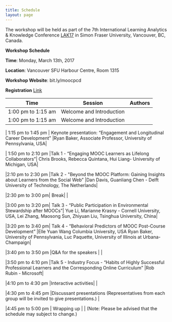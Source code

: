```yaml
---
title: Schedule
layout: page
---
```


The workshop will be held as part of the 7th International Learning Analytics & Knowledge Conference [LAK17](http://lak17.solaresearch.org/) in Simon Fraser University, Vancouver, BC, Canada.

**Workshop Schedule**

**Time**: Monday, March 13th, 2017

**Location**: Vancouver SFU Harbour Centre, Room 1315

**Workshop Website**: bit.ly/moocpcd

**Registration** [Link](https://cars-ebmsweb.its.sfu.ca/reg/reg_p1_form.aspx?oc=01&ct=MECS-1&eventid=93323)


| Time | Session | Authors |
|------|:-------:|---------|
| 1:00 pm to 1:15 am |Welcome and Introduction| |
| 1:00 pm to 1:15 am |Welcome and Introduction| |

| 1:15 pm to 1:45 pm | Keynote presentation: “Engagement and Longitudinal Career Development” |Ryan Baker, Associate Professor, University of Pennsylvania, USA|

| 1:50 pm to 2:10 pm |Talk 1 - “Engaging MOOC Learners as Lifelong Collaborators”| Chris Brooks, Rebecca Quintana, Hui Liang- University of  Michigan, USA|

|2:10 pm to 2:30 pm |Talk 2 - "Beyond the MOOC Platform: Gaining Insights about Learners from the Social Web” |Dan Davis, Guanliang Chen - Delft University of Technology, The Netherlands|

|2:30 pm to 3:00 pm| Break| |

|3:00 pm to 3:20 pm| Talk 3 - “Public Participation in Environmental Stewardship after MOOCs”| Yue Li, Marianne Krasny - Cornell University, USA, Lei Zhang, Maosong Sun, Zhiyuan Liu, Tsinghua University, China|

|3:20 pm to 3:40 pm| Talk 4 - “Behavioral Predictors of MOOC Post-Course Development” |Elle Yuan Wang Columbia University, USA Ryan Baker, University of Pennsylvania, Luc Paquette, University of Illinois at Urbana-Champaign|

|3:40 pm to 3:50 pm |Q&A for the speakers | |

|3:50 pm to 4:10 pm |Talk 5 -  Industry Focus - “Habits of Highly Successful Professional Learners and the Corresponding Online Curriculum” |Rob Rubin - Microsoft|

|4:10 pm to 4:30 pm |Interactive activities| |

|4:30 pm to 4:45 pm |Discussant presentations (Representatives from each group will be invited to give presentations.) |

|4:45 pm to 5:00 pm |  Wrapping up | |
(Note: Please be advised that the schedule may subject to change.)




